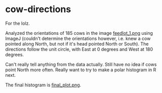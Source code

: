 # cow-directions

For the lolz.

Analyzed the orientations of 185 cows in the image [feedlot_1.png](feedlot_1.png) using ImageJ (couldn't determine the orientations however, i.e. knew a cow pointed along North, but not if it's head pointed North or South). The directions follow the unit circle, with East at 0 degrees and West at 180 degrees.

Can't really tell anything from the data actually. Still have no idea if cows point North more often. Really want to try to make a polar histogram in R next.

The final histogram is [final_plot.png](final_plot.png).
